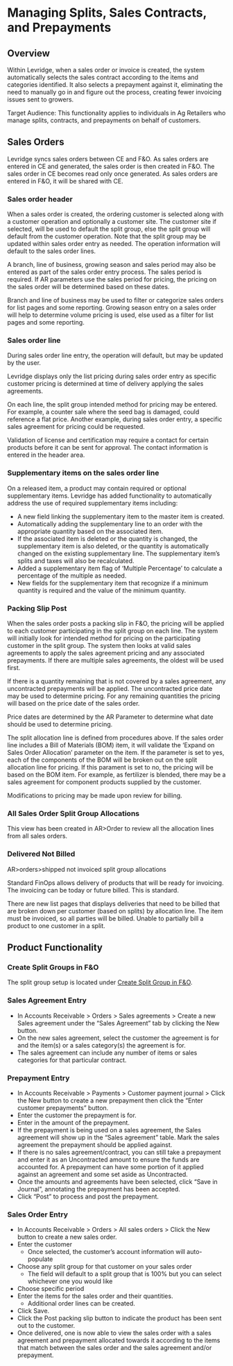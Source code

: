﻿# Managing Splits, Sales Contracts, and Prepayments

## Overview
Within Levridge, when a sales order or invoice is created, the system automatically selects the sales contract according to the items and categories identified. It also selects a prepayment against it, eliminating the need to manually go in and figure out the process, creating fewer invoicing issues sent to growers. 

Target Audience: This functionality applies to individuals in Ag Retailers who manage splits, contracts, and prepayments on behalf of customers. 

## Sales Orders
Levridge syncs sales orders between CE and F&O. As sales orders are entered in CE and generated, the sales order is then created in F&O. The sales order in CE becomes read only once generated.  As sales orders are entered in F&O, it will be shared with CE.  

### Sales order header 
When a sales order is created, the ordering customer is selected along with a customer operation and optionally a customer site.  The customer site if selected, will be used to default the split group, else the split group will default from the customer operation. Note that the split group may be updated within sales order entry as needed. The operation information will default to the sales order lines.

A branch, line of business, growing season and sales period may also be entered as part of the sales order entry process. The sales period is required. If AR parameters use the sales period for pricing, the pricing on the sales order will be determined based on these dates.

Branch and line of business may be used to filter or categorize sales orders for list pages and some reporting. Growing season entry on a sales order will help to determine volume pricing is used, else used as a filter for list pages and some reporting.

### Sales order line 
During sales order line entry, the operation will default, but may be updated by the user.

Levridge displays only the list pricing during sales order entry as specific customer pricing is determined at time of delivery applying the sales agreements.  

On each line, the split group intended method for pricing may be entered. For example, a counter sale where the seed bag is damaged, could reference a flat price. Another example, during sales order entry, a specific sales agreement for pricing could be requested.  

Validation of license and certification may require a contact for certain products before it can be sent for approval. The contact information is entered in the header area.

### Supplementary items on the sales order line 
On a released item, a product may contain required or optional supplementary items.  Levridge has added functionality to automatically address the use of required supplementary items including:

- A new field linking the supplementary item to the master item is created.
- Automatically adding the supplementary line to an order with the appropriate quantity based on the associated item.  
- If the associated item is deleted or the quantity is changed, the supplementary item is also deleted, or the quantity is automatically changed on the existing supplementary line. The supplementary item’s splits and taxes will also be recalculated.  
- Added a supplementary item flag of ‘Multiple Percentage’ to calculate a percentage of the multiple as needed.  
- New fields for the supplementary item that recognize if a minimum quantity is required and the value of the minimum quantity.

### Packing Slip Post
When the sales order posts a packing slip in F&O, the pricing will be applied to each customer participating in the split group on each line. The system will initially look for intended method for pricing on the participating customer in the split group.  The system then looks at valid sales agreements to apply the sales agreement pricing and any associated prepayments. If there are multiple sales agreements, the oldest will be used first.  

If there is a quantity remaining that is not covered by a sales agreement, any uncontracted prepayments will be applied. The uncontracted price date may be used to determine pricing. For any remaining quantities the pricing will based on the price date of the sales order.

Price dates are determined by the AR Parameter to determine what date should be used to determine pricing.

The split allocation line is defined from procedures above. If the sales order line includes a Bill of Materials (BOM) item, it will validate the ‘Expand on Sales Order Allocation’ parameter on the item. If the parameter is set to yes, each of the components of the BOM will be broken out on the split allocation line for pricing. If this parament is set to no, the pricing will be based on the BOM item. For example, as fertilizer is blended, there may be a sales agreement for component products supplied by the customer.

Modifications to pricing may be made upon review for billing.

### All Sales Order Split Group Allocations
This view has been created in AR>Order to review all the allocation lines from all sales orders.

### Delivered Not Billed
AR>orders>shipped not invoiced split group allocations

Standard FinOps allows delivery of products that will be ready for invoicing. The invoicing can be today or future billed. This is standard.

There are new list pages that displays deliveries that need to be billed that are broken down per customer (based on splits) by allocation line. The item must be invoiced, so all parties will be billed. Unable to partially bill a product to one customer in a split.

## Product Functionality

### Create Split Groups in F&O 
The split group setup is located under [Create Split Group in F&O](Create-Split-Group-in-F&O). 

### Sales Agreement Entry
- In Accounts Receivable > Orders > Sales agreements > Create a new Sales agreement under the “Sales Agreement” tab by clicking the New button. 
- On the new sales agreement, select the customer the agreement is for and the item(s) or a sales category(s) the agreement is for. 
- The sales agreement can include any number of items or sales categories for that particular contract.

### Prepayment Entry
- In Accounts Receivable > Payments > Customer payment journal > Click the New button to create a new prepayment then click the “Enter customer prepayments” button. 
- Enter the customer the prepayment is for. 
- Enter in the amount of the prepayment.
- If the prepayment is being used on a sales agreement, the Sales agreement will show up in the “Sales agreement” table.   Mark the sales agreement the prepayment should be applied against.
- If there is no sales agreement/contract, you can still take a prepayment and enter it as an Uncontracted amount to ensure the funds are accounted for.  A prepayment can have some portion of it applied against an agreement and some set aside as Uncontracted.
- Once the amounts and agreements have been selected, click “Save in Journal”, annotating the prepayment has been accepted. 
- Click “Post” to process and post the prepayment. 

### Sales Order Entry
- In Accounts Receivable > Orders > All sales orders > Click the New button to create a new sales order.
- Enter the customer
  - Once selected, the customer’s account information will auto-populate
- Choose any split group for that customer on your sales order
  - The field will default to a split group that is 100% but you can select whichever one you would like  
- Choose specific period
- Enter the items for the sales order and their quantities. 
  - Additional order lines can be created. 
- Click Save. 
- Click the Post packing slip button to indicate the product has been sent out to the customer. 
- Once delivered, one is now able to view the sales order with a sales agreement and prepayment allocated towards it according to the items that match between the sales order and the sales agreement and/or prepayment.



